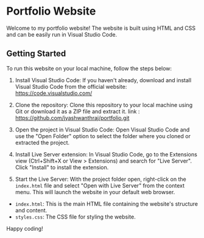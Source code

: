 # Portfolio Website

Welcome to my portfolio website!  The website is built using HTML and CSS and can be easily run in Visual Studio Code.

## Getting Started

To run this website on your local machine, follow the steps below:

1. Install Visual Studio Code: If you haven't already, download and install Visual Studio Code from the official website: https://code.visualstudio.com/

3. Clone the repository: Clone this repository to your local machine using Git or download it as a ZIP file and extract it.
   link : https://github.com/jyashwanthraj/portfolio.git

5. Open the project in Visual Studio Code: Open Visual Studio Code and use the "Open Folder" option to select the folder where you cloned or extracted the project.

6. Install Live Server extension: In Visual Studio Code, go to the Extensions view (Ctrl+Shift+X or View > Extensions) and search for "Live Server". Click "Install" to install the extension.

7. Start the Live Server: With the project folder open, right-click on the `index.html` file and select "Open with Live Server" from the context menu. This will launch the website in your default web browser.


- `index.html`: This is the main HTML file containing the website's structure and content.
- `styles.css`: The CSS file for styling the website.

Happy coding!

